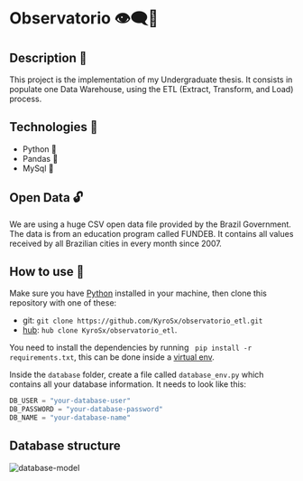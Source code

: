 # Observatorio 👁‍🗨🎲 

## Description 📜

This project is the implementation of my Undergraduate thesis.
It consists in populate one Data Warehouse, using the ETL (Extract, Transform, and Load) process.

## Technologies 🧰
  - Python 🐍
  - Pandas 🐼
  - MySql 🎲

## Open Data 🔓

We are using a huge CSV open data file provided by the Brazil Government. The data is from an education program called FUNDEB. It contains all values received by all Brazilian cities in every month since 2007.

## How to use 🧭

Make sure you have [Python](https://www.python.org/) installed in your machine, then clone this repository with one of these:
- git: `git clone https://github.com/KyroSx/observatorio_etl.git`
- [hub](https://github.com/github/hub): `hub clone KyroSx/observatorio_etl`. 

You need to install the dependencies by running ` pip install -r requirements.txt`, this can be done inside a [virtual env](https://virtualenv.pypa.io/en/stable/).

Inside the `database` folder, create a file called `database_env.py` which contains all your database information. It needs to look like this: 
```python
DB_USER = "your-database-user"
DB_PASSWORD = "your-database-password"
DB_NAME = "your-database-name"
```

## Database structure
![database-model](https://user-images.githubusercontent.com/33635656/81863161-238bd180-9541-11ea-914e-d3c9384ccd9b.png)
